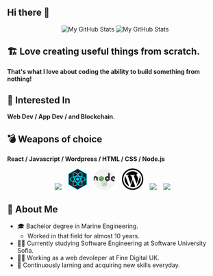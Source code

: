 ## Hi there 👋


<p align="center">
  <!-- <summary>:zap: GitHub Stats</summary> -->
  <img height="180em" width="40%" alt="My GitHub Stats" src="https://github-readme-stats-sigma-five.vercel.app/api?username=rmyordanov&show_icons=true&bg_color=00000000&hide_border=true&text_color=3498db&count_private=true&include_all_commits=true" />

  <img height="180em" width="40%" alt="My GitHub Stats" src="https://github-readme-stats-sigma-five.vercel.app/api/top-langs/?username=rmyordanov&langs_count=8&layout=compact&hide_border=true&bg_color=00000000&text_color=3498db&count_private=true&include_all_commits=true" />
</p>


## 🏗️ Love creating useful things from scratch. 
**That's what I love about coding the ability to build something from nothing!**</br>

## 🤖 Interested In
**Web Dev / App Dev / and Blockchain.**

## 💣 Weapons of choice
**React / Javascript / Wordpress / HTML / CSS / Node.js** </br>
<p align="center">
<img src="https://cdn.jsdelivr.net/npm/programming-languages-logos/src/javascript/javascript.png" height="50">&nbsp;&nbsp;&nbsp;
<img src="https://github.com/rmyordanov/rmyordanov/blob/main/react-icon-29.jpeg" height="50">&nbsp;&nbsp;&nbsp;
<img src="https://github.com/rmyordanov/rmyordanov/blob/main/nodeJs.png" height="50">&nbsp;&nbsp;&nbsp;
<img src="https://github.com/rmyordanov/rmyordanov/blob/main/wordpress%20logo.png" height="50">&nbsp;&nbsp;&nbsp;
<img src="https://cdn.jsdelivr.net/npm/programming-languages-logos/src/html/html.png" height="50">&nbsp;&nbsp;&nbsp;
<img src="https://cdn.jsdelivr.net/npm/programming-languages-logos/src/css/css.png" height="50">&nbsp;&nbsp;&nbsp;
</p>

## 🥷 About Me
  
* 🎓 Bachelor degree in Marine Engineering. 
  - Worked in that field for almost 10 years. 
* 👨‍🎓 Currently studying Software Engineering at Software University Sofia.
* 👨‍💻 Working as a web devoleper at Fine Digital UK. 
* 🚀 Continuously larning and acquiring new skills everyday.
